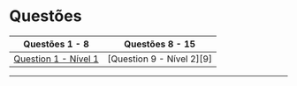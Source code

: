 # Questões

| Questões 1 - 8            | Questões 8 - 15             |
|---------------------------|-----------------------------|
| [Question 1 - Nível 1][1] | [Question 9 - Nível 2][9]   |  
     
[1]:#1-qual-a-alternativa-correta-em-relação-a-seo

***

###